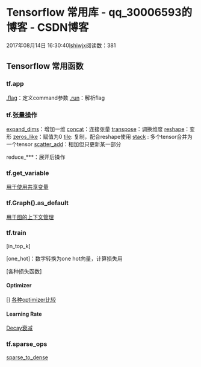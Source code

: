 # Tensorflow 常用库 - qq_30006593的博客 - CSDN博客





2017年08月14日 16:30:40[lshiwjx](https://me.csdn.net/qq_30006593)阅读数：381








## **Tensorflow 常用函数**

### tf.app

[.flag](http://blog.csdn.net/leiting_imecas/article/details/72367937)：定义command参数 
[.run](http://blog.csdn.net/helei001/article/details/51859423)：解析flag

### tf.张量操作

[expand_dims](http://blog.csdn.net/qq_31780525/article/details/72280284)：增加一维 
[concat](http://blog.csdn.net/helei001/article/details/51363706)：连接张量 
[transpose](https://www.tensorflow.org/api_docs/python/tf/transpose)：调换维度 
[reshape](https://www.tensorflow.org/api_docs/python/tf/reshape)：变形 
[zeros_like](https://www.tensorflow.org/api_docs/python/tf/zeros_like)：赋值为0 
[tile](https://www.tensorflow.org/versions/r0.12/api_docs/python/array_ops/slicing_and_joining): 复制，配合reshape使用 
[stack]() : 多个tensor合并为一个tensor 
[scatter_add]()：相加但只更新某一部分 

reduce_***：展开后操作
### tf.get_variable

[用于使用共享变量](http://blog.csdn.net/u012436149/article/details/53696970)

### tf.Graph().as_default

[用于图的上下文管理](http://blog.csdn.net/xierhacker/article/details/53860379)

### tf.train

[in_top_k] 

[one_hot]：数字转换为one hot向量，计算损失用 

[各种损失函数]
#### Optimizer

[] 
[各种optimizer比较](http://blog.csdn.net/liyuan123zhouhui/article/details/68946448)

#### Learning Rate

[Decay衰减](http://www.jianshu.com/p/f9f66a89f6ba)

### tf.sparse_ops

[sparse_to_dense](https://www.tensorflow.org/api_docs/python/tf/sparse_to_dense)






